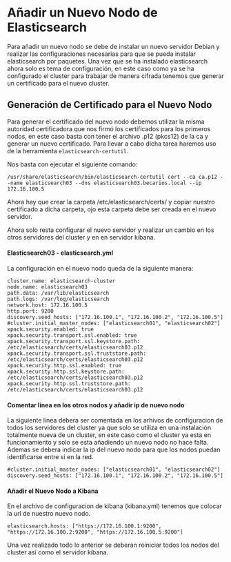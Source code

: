 # Añadir un Nuevo Nodo de Elasticsearch

Para añadir un nuevo nodo se debe de instalar un nuevo servidor Debian y realizar las configuraciones necesarias para que se pueda instalar elasticsearch por paquetes. Una vez que se ha instalado elasticsearch ahora solo es tema de configuración, en este caso como ya se ha configurado el cluster para trabajar de manera cifrada tenemos que generar un certificado para el nuevo cluster.

## Generación de Certificado para el Nuevo Nodo

Para generar el certificado del nuevo nodo debemos utilizar la misma autoridad certificadora que nos firmó los certificados para los primeros nodos, en este caso basta con tener el archivo .p12 (pkcs12) de la ca y generar un nuevo certificado. Para llevar a cabo dicha tarea haremos uso de la herramienta `elasticsearch-certutil`.

Nos basta con ejecutar el siguiente comando:

```apacheconf
/usr/share/elasticsearch/bin/elasticsearch-certutil cert --ca ca.p12 --name elasticsearch03 --dns elasticsearch03.becarios.local --ip 172.16.100.5
```

Ahora hay que crear la carpeta /etc/elasticsearch/certs/ y copiar nuestro certificado a dicha carpeta, ojo esta carpeta debe ser creada en el nuevo servidor.

Ahora solo resta configurar el nuevo servidor y realizar un cambio en los otros servidores del cluster y en en servidor kibana.

#### Elasticsearch03 - elasticsearch.yml

La configuración en el nuevo nodo queda de la siguiente manera:

```apacheconf
cluster.name: elasticsearch-cluster
node.name: elasticsearch03
path.data: /var/lib/elasticsearch
path.logs: /var/log/elasticsearch
network.host: 172.16.100.5
http.port: 9200
discovery.seed_hosts: ["172.16.100.1", "172.16.100.2", "172.16.100.5"]
#cluster.initial_master_nodes: ["elasticsearch01", "elasticsearch02"]
xpack.security.enabled: true
xpack.security.transport.ssl.enabled: true
xpack.security.transport.ssl.keystore.path: /etc/elasticsearch/certs/elasticsearch03.p12 
xpack.security.transport.ssl.truststore.path: /etc/elasticsearch/certs/elasticsearch03.p12
xpack.security.http.ssl.enabled: true
xpack.security.http.ssl.keystore.path: /etc/elasticsearch/certs/elasticsearch03.p12
xpack.security.http.ssl.truststore.path: /etc/elasticsearch/certs/elasticsearch03.p12
```

#### Comentar linea en los otros nodos y añadir ip de nuevo nodo

La siguiente línea debera ser comentada en los arhivos de configuracion de todos los servidores del cluster ya que solo se utiliza en una instalación totalmente nueva de un cluster, en este caso como el cluster ya esta en funcionamiento y solo se esta añadiendo un nuevo nodo no hace falta. Ademas se debera indicar la ip del nuevo nodo para que los nodos puedan identificarse entre si en la red.

```apacheconf
#cluster.initial_master_nodes: ["elasticsearch01", "elasticsearch02"]
discovery.seed_hosts: ["172.16.100.1", "172.16.100.2", "172.16.100.5"]
```

#### Añadir el Nuevo Nodo a Kibana

En el archivo de configuracion de kibana (kibana.yml) tenemos que colocar la url de nuestro nuevo nodo.

```apacheconf
elasticsearch.hosts: ["https://172.16.100.1:9200", "https://172.16.100.2:9200", "https://172.16.100.5:9200"]
```

Una vez realizado todo lo anterior se deberan reiniciar todos los nodos del cluster así como el servidor kibana.